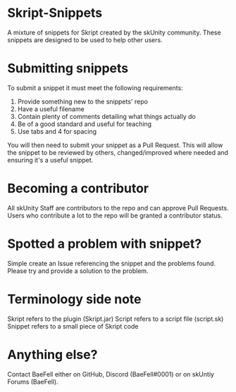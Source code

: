 # Skript-Snippets

A mixture of snippets for Skript created by the skUnity community. These snippets are designed to be used to help other users.

# Submitting snippets

To submit a snippet it must meet the following requirements:
1. Provide something new to the snippets' repo
2. Have a useful filename
3. Contain plenty of comments detailing what things actually do
4. Be of a good standard and useful for teaching
5. Use tabs and 4 for spacing
	
You will then need to submit your snippet as a Pull Request. This will allow the snippet to be reviewed by others, changed/improved where needed and ensuring it's a useful snippet.
	
# Becoming a contributor

All skUnity Staff are contributors to the repo and can approve Pull Requests. Users who contribute a lot to the repo will be granted a contributor status.

# Spotted a problem with snippet?

Simple create an Issue referencing the snippet and the problems found. Please try and provide a solution to the problem.

# Terminology side note

Skript refers to the plugin (Skript.jar)
Script refers to a script file (script.sk)
Snippet refers to a small piece of Skript code

# Anything else?

Contact BaeFell either on GitHub, Discord (BaeFell#0001) or on skUntiy Forums (BaeFell).
